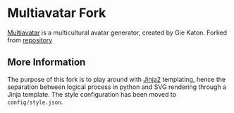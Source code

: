 # Multiavatar Fork

[Multiavatar](https://multiavatar.com) is a multicultural avatar generator, created by Gie Katon.
Forked from [repository](https://github.com/multiavatar/multiavatar-python)

## More Information

The purpose of this fork is to play around with [Jinja2](https://palletsprojects.com/p/jinja/) templating,
hence the separation between logical process in python and SVG rendering through a Jinja template.
The style configuration has been moved to `config/style.json`.
